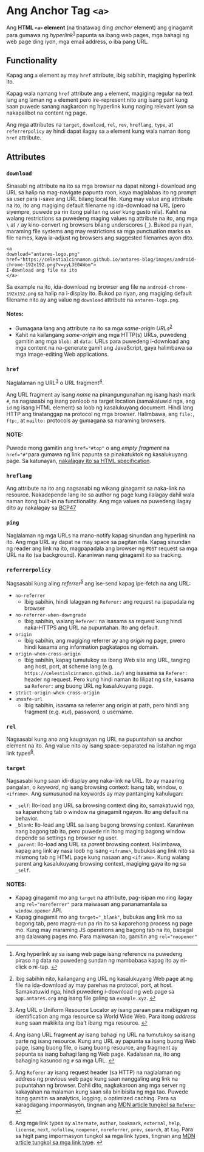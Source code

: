 <h1 id="ang-anchor-tag-a">Ang Anchor Tag <code>&lt;a&gt;</code></h1>
<p>Ang <strong>HTML <code>&lt;a&gt;</code> element</strong> (na tinatawag ding <em>anchor</em> element) ang ginagamit para gumawa ng <i>hyperlink</i><sup class="footnote-ref"><a href="#fn1" id="fnref1">1</a></sup> papunta sa ibang web pages,  mga bahagi ng web page ding iyon, mga email address, o iba pang URL.</p>
<h2 id="functionality">Functionality</h2>
<p>Kapag ang <code>a</code> element ay may <code>href</code> attribute, ibig sabihin, magiging hyperlink ito.</p>
<p>Kapag wala namang <code>href</code> attribute ang <code>a</code> element, magiging regular na text lang ang laman ng <code>a</code> element pero ire-represent nito ang isang part kung saan puwede sanang nagkaroon ng hyperlink kung naging relevant iyon sa nakapalibot na content ng page.</p>
<p>Ang mga attributes na <code>target</code>, <code>download</code>, <code>rel</code>, <code>rev</code>, <code>hreflang</code>, <code>type</code>, at <code>referrerpolicy</code> ay hindi dapat ilagay sa <code>a</code> element kung wala naman itong <code>href</code> attribute.</p>
<h2 id="attributes">Attributes</h2>
<h3 id="download"><code>download</code></h3>
<p>Sinasabi ng attribute na ito sa mga browser na dapat nitong i-download ang URL sa halip na mag-navigate papunta roon, kaya maglalabas ito ng prompt sa user para i-save ang URL bilang local file. Kung may value ang attribute na ito, ito ang magiging default filename ng ida-download na URL (pero siyempre, puwede pa rin itong palitan ng user kung gusto nila). Kahit na walang restrictions sa puwedeng maging values ng attribute na ito, ang mga <code>\</code> at <code>/</code> ay kino-convert ng browsers bilang underscores (<code>_</code>). Bukod pa riyan, maraming file systems ang may restrictions sa mga punctuation marks sa file names, kaya ia-adjust ng browsers ang suggested filenames ayon dito.</p>
<pre class=" language-html"><code class="prism  language-html"><span class="token tag"><span class="token tag"><span class="token punctuation">&lt;</span>a</span> 
<span class="token attr-name">download</span><span class="token attr-value"><span class="token punctuation">=</span><span class="token punctuation">"</span>antares-logo.png<span class="token punctuation">"</span></span>
<span class="token attr-name">href</span><span class="token attr-value"><span class="token punctuation">=</span><span class="token punctuation">"</span>https://celestialcinnamon.github.io/antares-blog/images/android-chrome-192x192.png?v=yyL3E0AWom<span class="token punctuation">"</span></span><span class="token punctuation">&gt;</span></span>
I-download ang file na ito
<span class="token tag"><span class="token tag"><span class="token punctuation">&lt;/</span>a</span><span class="token punctuation">&gt;</span></span>
</code></pre>
<p>Sa example na ito, ida-download ng browser ang file na <code>android-chrome-192x192.png</code> sa halip na i-display ito. Bukod pa riyan, ang magiging default filename nito ay ang value ng <code>download</code> attribute na <code>antares-logo.png</code>.</p>
<h4 id="notes">Notes:</h4>
<ul>
<li>Gumagana lang ang attribute na ito sa mga <em>same-origin URLs</em><sup class="footnote-ref"><a href="#fn2" id="fnref2">2</a></sup></li>
<li>Kahit na kailangang <em>same-origin</em> ang mga HTTP(s) URLs, puwedeng gamitin ang mga <code>blob:</code> at <code>data:</code> URLs para puwedeng i-download ang mga content na na-generate gamit ang JavaScript, gaya halimbawa sa mga image-editing Web applications.</li>
</ul>
<h3 id="href"><code>href</code></h3>
<p>Naglalaman ng URL<sup class="footnote-ref"><a href="#fn3" id="fnref3">3</a></sup> o URL fragment<sup class="footnote-ref"><a href="#fn4" id="fnref4">4</a></sup>.</p>
<p>Ang URL fragment ay isang <em>name</em> na pinangungunahan ng isang hash mark <code>#</code>, na nagsasabi ng isang panloob na target location (samakatuwid nga, ang <code>id</code> ng isang HTML element) sa loob ng kasalukuyang document. Hindi lang HTTP ang tinatanggap na protocol ng mga browser. Halimbawa, ang <code>file:</code>, <code>ftp:</code>, at <code>mailto:</code> protocols ay gumagana sa maraming browsers.</p>
<h4 id="note">NOTE:</h4>
<p>Puwede mong gamitin ang <code>href="#top"</code> o ang <i>empty fragment</i> na <code>href="#"</code>para gumawa ng link papunta sa pinakatuktok ng kasalukuyang page. Sa katunayan, <a href="https://html.spec.whatwg.org/multipage/browsing-the-web.html#scroll-to-the-fragment-identifier">nakalagay ito sa HTML specification</a>.</p>
<h3 id="hreflang"><code>hreflang</code></h3>
<p>Ang attribute na ito ang nagsasabi ng wikang ginagamit sa naka-link na resource. Nakadepende lang ito sa author ng page kung ilalagay dahil wala naman itong built-in na functionality. Ang mga values na puwedeng ilagay dito ay nakalagay sa <a href="https://www.ietf.org/rfc/bcp/bcp47.txt">BCP47</a></p>
<h3 id="ping"><code>ping</code></h3>
<p>Naglalaman ng mga URLs na mano-notify kapag sinundan ang hyperlink na ito. Ang mga URL ay dapat na may space sa pagitan nila. Kapag sinundan ng reader ang link na ito, magpapadala ang browser ng <code>POST</code> request sa mga URL na ito (sa background). Karaniwan nang ginagamit ito sa tracking.</p>
<h3 id="referrerpolicy"><code>referrerpolicy</code></h3>
<p>Nagsasabi kung aling <em>referrer</em><sup class="footnote-ref"><a href="#fn5" id="fnref5">5</a></sup> ang ise-send kapag ipe-fetch na ang URL:</p>
<ul>
<li><code>no-referrer</code>
<ul>
<li>Ibig sabihin, hindi lalagyan ng <code>Referer:</code> ang request na ipapadala ng browser</li>
</ul>
</li>
<li><code>no-referrer-when-downgrade</code>
<ul>
<li>Ibig sabihin, walang <code>Referer:</code> na isasama sa request kung hindi naka-HTTPS ang URL na pupuntahan. Ito ang default.</li>
</ul>
</li>
<li><code>origin</code>
<ul>
<li>Ibig sabihin, ang magiging referrer ay ang <em>origin</em> ng page, pwero hindi kasama ang information pagkatapos ng domain.</li>
</ul>
</li>
<li><code>origin-when-cross-origin</code>
<ul>
<li>Ibig sabihin, kapag tumutukoy sa ibang Web site ang URL, tanging ang host, port, at scheme lang (e.g. <code>https://celestialcinnamon.github.io/</code>) ang isasama sa <code>Referer:</code> header ng request. Pero kung hindi naman ito lilipat ng site, kasama sa <code>Referer:</code> ang buong URL ng kasalukuyang page.</li>
</ul>
</li>
<li><code>strict-origin-when-cross-origin</code></li>
<li><code>unsafe-url</code>
<ul>
<li>Ibig sabihin, isasama sa referrer ang origin at path, pero hindi ang fragment (e.g. <code>#id</code>), password, o username.</li>
</ul>
</li>
</ul>
<h3 id="rel"><code>rel</code></h3>
<p>Nagsasabi kung ano ang kaugnayan ng URL na pupuntahan sa anchor element na ito. Ang value nito ay isang space-separated na listahan ng mga link types<sup class="footnote-ref"><a href="#fn6" id="fnref6">6</a></sup>.</p>
<h3 id="target"><code>target</code></h3>
<p>Nagsasabi kung saan idi-display ang naka-link na URL. Ito ay maaaring pangalan, o <em>keyword</em>, ng isang browsing context: isang tab, window, o <code>&lt;iframe&gt;</code>. Ang sumusunod na keywords ay may pantanging kahulugan:</p>
<ul>
<li><code>_self</code>: Ilo-load ang URL sa browsing context ding ito, samakatuwid nga, sa kaparehong tab o window na ginagamit ngayon. Ito ang default na behavior.</li>
<li><code>_blank</code>: Ilo-load ang URL sa isang bagong browsing context. Karaniwan nang bagong tab ito, pero puwede rin itong maging bagong window depende sa settings ng browser ng user.</li>
<li><code>_parent</code>: Ilo-load ang URL sa <em>parent</em> browsing context. Halimbawa, kapag ang link ay nasa loob ng isang <code>&lt;iframe&gt;</code>, bubukas ang link nito sa mismong tab ng HTML page kung nasaan ang <code>&lt;iframe&gt;</code>. Kung walang parent ang kasalukuyang browsing context, magiging gaya ito ng sa <code>_self</code>.</li>
</ul>
<h4 id="notes-1">NOTES:</h4>
<ul>
<li>Kapag ginagamit mo ang <code>target</code> na attribute, pag-isipan mo ring ilagay ang <code>rel="noreferrer"</code> para maiwasan ang pananamantala sa <code>window.opener</code> API.</li>
<li>Kapag ginagamit mo ang <code>target="_blank"</code>, bubukas ang link mo sa bagong tab, pero magra-run pa rin ito sa kaparehong process ng page mo. Kung may maraming JS operations ang bagong tab na ito, babagal ang dalawang pages mo. Para maiwasan ito, gamitin ang <code>rel="noopener"</code></li>
</ul>
<hr class="footnotes-sep">
<section class="footnotes">
<ol class="footnotes-list">
<li id="fn1" class="footnote-item"><p>Ang hyperlink ay sa isang web page isang reference na puwedeng piraso ng data na puwedeng sundan ng mambabasa kapag ito ay ni-click o ni-tap. <a href="#fnref1" class="footnote-backref">↩︎</a></p>
</li>
<li id="fn2" class="footnote-item"><p>Ibig sabihin nito, kailangang ang URL ng kasalukuyang Web page at ng file na ida-download ay may parehas na protocol, port, at host. Samakatuwid nga, hindi puwedeng i-download ng web page sa <code>app.antares.org</code> ang isang file galing sa <code>example.xyz</code>. <a href="#fnref2" class="footnote-backref">↩︎</a></p>
</li>
<li id="fn3" class="footnote-item"><p>Ang URL o Uniform Resource Locator ay isang paraan para mabigyan ng identification ang mga resource sa World Wide Web. Para itong <em>address</em> kung saan makikita ang iba’t ibang mga resource. <a href="#fnref3" class="footnote-backref">↩︎</a></p>
</li>
<li id="fn4" class="footnote-item"><p>Ang isang URL fragment ay isang bahagi ng URL na tumutukoy sa isang parte ng isang resource. Kung ang URL ay papunta sa isang buong Web page, isang buong file, o isang buong resource, ang fragment ay papunta sa isang bahagi lang ng Web page. Kadalasan na, ito ang bahaging kasunod ng <code>#</code> sa mga URL. <a href="#fnref4" class="footnote-backref">↩︎</a></p>
</li>
<li id="fn5" class="footnote-item"><p>Ang <code>Referer</code> ay isang request header (sa HTTP) na naglalaman ng address ng previous web page kung saan nanggaling ang link na pupuntahan ng browser. Dahil dito, nagkakaroon ang mga server ng kakayahan na malaman kung saan sila binibisita ng mga tao. Puwede itong gamitin sa analytics, logging, o optimized caching. Para sa karagdagang impormasyon, tingnan ang <a href="https://developer.mozilla.org/en-US/docs/Web/HTTP/Headers/Referer">MDN article tungkol sa <code>Referer</code></a> <a href="#fnref5" class="footnote-backref">↩︎</a></p>
</li>
<li id="fn6" class="footnote-item"><p>Ang mga link types ay <code>alternate</code>, <code>author</code>, <code>bookmark</code>,  <code>external</code>, <code>help</code>, <code>license</code>, <code>next</code>, <code>nofollow</code>, <code>noopener</code>, <code>noreferrer</code>, <code>prev</code>, <code>search</code>, at <code>tag</code>. Para sa higit pang impormasyon tungkol sa mga link types, tingnan ang <a href="https://developer.mozilla.org/en-US/docs/Web/HTML/Link_types">MDN article tungkol sa mga link type</a>. <a href="#fnref6" class="footnote-backref">↩︎</a></p>
</li>
</ol>
</section>

